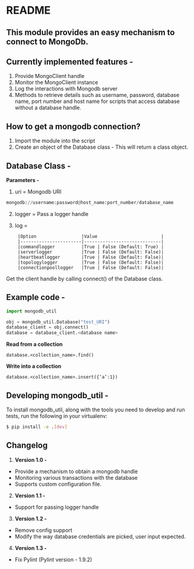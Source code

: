 # README

## This module provides an easy mechanism to connect to MongoDb.

## Currently implemented features -
1. Provide MongoClient handle
2. Monitor the MongoClient instance
3. Log the interactions with Mongodb server
4. Methods to retrieve details such as username, password, database name, port number and host name for scripts that access database without a database handle.

## How to get a mongodb connection?  
1. Import the module into the script
2. Create an object of the Database class - This will return a class object.

## Database Class -   
**Parameters -**

1. uri = Mongodb URI
        
```python
mongodb://username:password@host_name:port_number/database_name
```

2. logger = Pass a logger handle
3. log = 

        |Option                 |Value                        |
        |-----------------------|-----------------------------|
        |commandlogger          |True | False (Default: True) |
        |serverlogger           |True | False (Default: False)|
        |heartbeatlogger        |True | False (Default: False)|
        |topologylogger         |True | False (Default: False)|
        |connectionpoollogger   |True | False (Default: False)|

Get the client handle by calling connect() of the Database class.

## Example code -  
```python
import mongodb_util

obj = mongodb_util.Database("test_URI")
database_client = obj.connect()
database = database_client.<database name>
```

**Read from a collection**

`database.<collection_name>.find()`

**Write into a collection**

`database.<collection_name>.insert({‘a’:1})`


## Developing mongodb_util -

To install mongodb_util, along with the tools you need to develop and run tests, run the following in your virtualenv:

```bash
$ pip install -e .[dev]
```

## Changelog
1. **Version 1.0 -**
- Provide a mechanism to obtain a mongodb handle 
- Monitoring various transactions with the database
- Supports custom configuration file.

2. **Version 1.1 -**
- Support for passing logger handle

3. **Version 1.2 -**
- Remove config support 
- Modify the way database credentials are picked, user input expected.

4. **Version 1.3 -**
- Fix Pylint (Pylint version - 1.9.2)


